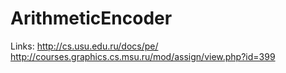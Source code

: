 ArithmeticEncoder
==================

Links:
http://cs.usu.edu.ru/docs/pe/
http://courses.graphics.cs.msu.ru/mod/assign/view.php?id=399
